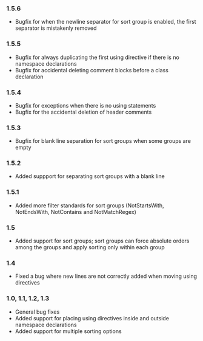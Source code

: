 ### 1.5.6
- Bugfix for when the newline separator for sort group is enabled, the first separator is mistakenly removed

### 1.5.5
- Bugfix for always duplicating the first using directive if there is no namespace declarations
- Bugfix for accidental deleting comment blocks before a class declaration

### 1.5.4
- Bugfix for exceptions when there is no using statements
- Bugfix for the accidental deletion of header comments

### 1.5.3
- Bugfix for blank line separation for sort groups when some groups are empty

### 1.5.2
- Added suppport for separating sort groups with a blank line

### 1.5.1
- Added more filter standards for sort groups (NotStartsWith, NotEndsWith, NotContains and NotMatchRegex)

### 1.5
- Added support for sort groups; sort groups can force absolute orders among the groups and apply sorting only within each group

### 1.4
- Fixed a bug where new lines are not correctly added when moving using directives

### 1.0, 1.1, 1.2, 1.3
- General bug fixes
- Added support for placing using directives inside and outside namespace declarations
- Added support for multiple sorting options
